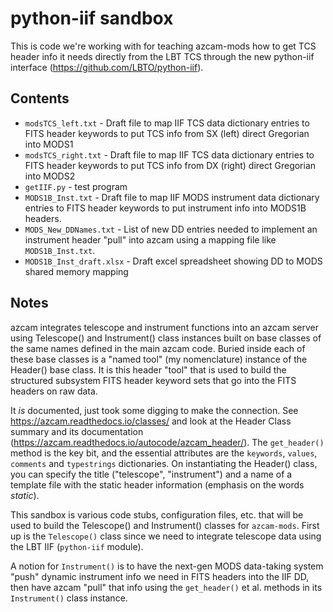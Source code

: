 # python-iif sandbox

This is code we're working with for teaching azcam-mods how to get
TCS header info it needs directly from the LBT TCS through the
new python-iif interface (https://github.com/LBTO/python-iif).

## Contents

 * `modsTCS_left.txt` - Draft file to map IIF TCS data dictionary entries to FITS header keywords to put TCS info from SX (left) direct Gregorian into MODS1
 * `modsTCS_right.txt` - Draft file to map IIF TCS data dictionary entries to FITS header keywords to put TCS info from DX (right) direct Gregorian into MODS2
 * `getIIF.py` - test program
 * `MODS1B_Inst.txt` - Draft file to map IIF MODS instrument data dictionary entries to FITS header keywords to put instrument info into MODS1B headers.
 * `MODS_New_DDNames.txt` - List of new DD entries needed to implement an instrument header "pull" into azcam using a mapping file like `MODS1B_Inst.txt`.
 * `MODS1B_Inst_draft.xlsx` - Draft excel spreadsheet showing DD to MODS shared memory mapping
 
 ## Notes
 
 azcam integrates telescope and instrument functions into an azcam server using Telescope() and Instrument() class instances built on base classes of the
 same names defined  in the main azcam code.  Buried inside each of these base classes is a "named tool" (my nomenclature) instance of the Header() base class.  It is this header "tool" that is used to build the structured subsystem FITS header keyword sets that go into the FITS headers on raw data.
 
It *is* documented, just took some digging to make the connection.  See https://azcam.readthedocs.io/classes/ and look at the Header Class summary and its
documentation (https://azcam.readthedocs.io/autocode/azcam_header/).  The `get_header()` method is the key bit, and the essential attributes are 
the `keywords`, `values`, `comments` and `typestrings` dictionaries.  On instantiating the Header() class, you can specify the title ("telescope", "instrument") and a name
of a template file with the static header information (emphasis on the words *static*).

This sandbox is various code stubs, configuration files, etc. that will be used to build the Telescope() and Instrument() classes for `azcam-mods`.  First up is the
`Telescope()` class since we need to integrate telescope data using the LBT IIF (`python-iif` module).  

A notion for `Instrument()` is to have the next-gen MODS data-taking system "push" dynamic instrument info we need in FITS headers into the IIF DD, then have
azcam "pull" that info using the `get_header()` et al. methods in its `Instrument()` class instance.

